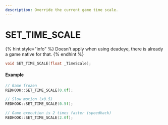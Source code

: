 ```yaml
---
description: Override the current game time scale.
---
```


# SET\_TIME\_SCALE

{% hint style="info" %}
Doesn't apply when using deadeye, there is already a game native for that.
{% endhint %}

```cpp
void SET_TIME_SCALE(float _TimeScale);
```

#### Example

```cpp
// Game frozen
REDHOOK::SET_TIME_SCALE(0.0f);

// Slow motion (x0.5)
REDHOOK::SET_TIME_SCALE(0.5f);

// Game execution is 2 times faster (speedhack)
REDHOOK::SET_TIME_SCALE(2.0f);
```

